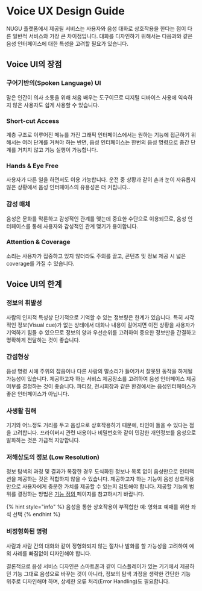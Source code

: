 # Voice UX Design Guide

NUGU 플랫폼에서 제공될 서비스는 사용자와 음성 대화로 상호작용을 한다는 점이 다른 일반적 서비스와 가장 큰 차이점입니다. 대화를 디자인하기 위해서는 다음과와 같은 음성 인터페이스에 대한 특성을 고려할 필요가 있습니다.

## Voice UI의 장점

### **구어기반의\(Spoken Language\) UI**

말은 인간이 의사 소통을 위해 처음 배우는 도구이므로 디지털 디바이스 사용에 익숙하지 않은 사용자도 쉽게 사용할 수 있습니다.

### **Short-cut Access**

계층 구조로 이루어진 메뉴를 가진 그래픽 인터페이스에서는 원하는 기능에 접근하기 위해서는 여러 단계를 거쳐야 하는 반면, 음성 인터페이스는 한번의 음성 명령으로 중간 단계를 거치지 않고 기능 실행이 가능합니다.

### **Hands & Eye Free**

사용자가 다른 일을 하면서도 이용 가능합니다. 운전 중 상황과 같이 손과 눈이 자유롭지 않은 상황에서 음성 인터페이스의 유용성은 더 커집니다..

### **감성 매체**

음성은 문화를 막론하고 감성적인 관계를 맺는데 중요한 수단으로 이용되므로, 음성 인터페이스를 통해 사용자와 감성적인 관계 맺기가 용이합니다.

### **Attention & Coverage**

소리는 사용자가 집중하고 있지 않더라도 주의를 끌고, 콘텐츠 및 정보 제공 시 넓은 coverage를 가질 수 있습니다.

## Voice UI의 한계

### **정보의 휘발성**

사람의 인지적 특성상 단기적으로 기억할 수 있는 정보량은 한계가 있습니다. 특히 시각적인 정보\(Visual cue\)가 없는 상태에서 대화나 내용이 길어지면 이전 상황을 사용자가 기억하기 힘들 수 있으므로 정보의 양과 우선순위를 고려하여 중요한 정보만을 간결하고 명확하게 전달하는 것이 좋습니다.

### **간섭현상**

음성 명령 시에 주위의 잡음이나 다른 사람의 말소리가 들어가서 잘못된 동작을 하게될 가능성이 있습니다. 제공하고자 하는 서비스 제공장소를 고려하여 음성 인터페이스 제공여부를 결정하는 것이 좋습니다. 파티장, 전시회장과 같은 환경에서는 음성인터페이스가 좋은 인터페이스가 아닙니다.

### **사생활 침해**

기기와 어느정도 거리를 두고 음성으로 상호작용하기 때문에, 타인이 들을 수 있다는 점을 고려합니다. 프라이버시 관련 내용이나 비밀번호와 같이 민감한 개인정보를 음성으로 발화하는 것은 가급적 지양합니다.

### **저해상도의 정보 \(Low Resolution\)**

정보 탐색의 과정 및 결과가 복잡한 경우 도식화된 정보나 목록 없이 음성만으로 인터랙션을 제공하는 것은 적합하지 않을 수 있습니다. 제공하고자 하는 기능이 음성 상호작용만으로 사용자에게 충분한 가치를 제공할 수 있는지 검토해야 합니다. 제공할 기능의 범위를 결정하는 방법은 [기능 정의 ](target-user-analysis-and-task-definition.md)페이지를 참고하시기 바랍니다.

{% hint style="info" %}
음성을 통한 상호작용이 부적합한 예: 영화표 예매를 위한 좌석 선택 
{% endhint %}

### **비정형화된 명령** 

사람과 사람 간의 대화와 같이 정형화되지 않는 절차나 발화를 할 가능성을 고려하여 예외 사례를 빠짐없이 디자인해야 합니다.



결론적으로 음성 서비스 디자인은 스마트폰과 같이 디스플레이가 있는 기기에서 제공하던 기능 그대로 음성으로 바꾸는 것이 아니라, 정보의 탐색 과정을 생략한 간단한 기능 위주로 디자인해야 하며, 상세한 오류 처리\(Error Handling\)도 필요합니다.



